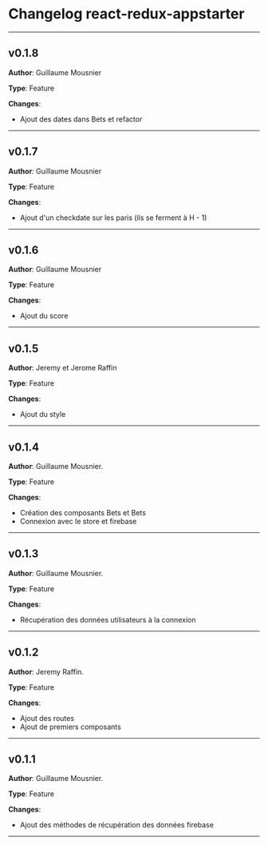 # Changelog react-redux-appstarter

---

## v0.1.8

**Author**: Guillaume Mousnier

**Type**: Feature

**Changes**:
- Ajout des dates dans Bets et refactor



---

## v0.1.7

**Author**: Guillaume Mousnier

**Type**: Feature

**Changes**:
- Ajout d'un checkdate sur les paris (ils se ferment à H - 1)



---

## v0.1.6

**Author**: Guillaume Mousnier

**Type**: Feature

**Changes**:
- Ajout du score


---

## v0.1.5

**Author**: Jeremy et Jerome Raffin

**Type**: Feature

**Changes**:
- Ajout du style


---

## v0.1.4

**Author**: Guillaume Mousnier.

**Type**: Feature

**Changes**:
- Création des composants Bets et Bets
- Connexion avec le store et firebase

---

## v0.1.3

**Author**: Guillaume Mousnier.

**Type**: Feature

**Changes**:
- Récupération des données utilisateurs à la connexion

---

## v0.1.2

**Author**: Jeremy Raffin.

**Type**: Feature

**Changes**:
- Ajout des routes
- Ajout de premiers composants

---

## v0.1.1

**Author**: Guillaume Mousnier.

**Type**: Feature

**Changes**:
- Ajout des méthodes de récupération des données firebase

---
